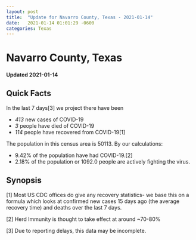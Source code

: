```yaml
---
layout: post
title:  "Update for Navarro County, Texas - 2021-01-14"
date:   2021-01-14 01:01:29 -0600
categories: Texas
---
```


# Navarro County, Texas
#### Updated 2021-01-14

## Quick Facts

In the last 7 days[3] we project there have been
- *413* new cases of COVID-19
- *3* people have died of COVID-19
- *114* people have recovered from COVID-19[1]

The population in this census area is 50113. By our calculations:
- 9.42% of the population have had COVID-19.[2]
- 2.18% of the population or 1092.0 people are actively fighting the virus.

## Synopsis




[1] Most US CDC offices do give any recovery statistics- we base this on a formula which looks at confirmed new cases
15 days ago (the average recovery time) and deaths over the last 7 days.

[2] Herd Immunity is thought to take effect at around ~70-80%

[3] Due to reporting delays, this data may be incomplete.
 
    